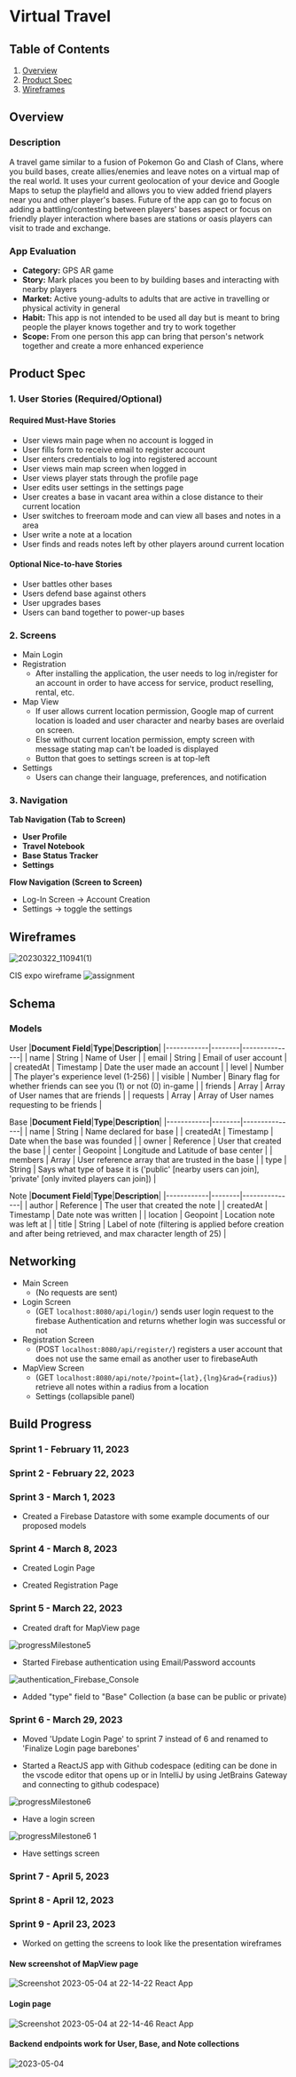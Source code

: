 # **Virtual Travel**
## **Table of Contents**
1. [Overview](#overview)
2. [Product Spec](#product-spec)
3. [Wireframes](#wireframes)
## Overview
### **Description**
A travel game similar to a fusion of Pokemon Go and Clash of Clans, where you build bases, create allies/enemies and leave notes on a virtual map of the real world. It uses your current geolocation of your device and Google Maps to setup the playfield and allows you to view added friend players near you and other player's bases. Future of the app can go to focus on adding a battling/contesting between players' bases aspect or focus on friendly player interaction where bases are stations or oasis players can visit to trade and exchange.

### **App Evaluation**
- **Category:** GPS AR game
- **Story:** Mark places you been to by building bases and interacting with nearby players
- **Market:** Active young-adults to adults that are active in travelling or physical activity in general
- **Habit:** This app is not intended to be used all day but is meant to bring people the player knows together and try to work together
- **Scope:** From one person this app can bring that person's network together and create a more enhanced experience

## **Product Spec**

### 1.	User Stories (Required/Optional)
#### **Required Must-Have Stories**
- User views main page when no account is logged in
- User fills form to receive email to register account
- User enters credentials to log into registered account
- User views main map screen when logged in
- User views player stats through the profile page
- User edits user settings in the settings page
- User creates a base in vacant area within a close distance to their current location
- User switches to freeroam mode and can view all bases and notes in a area
- User write a note at a location
- User finds and reads notes left by other players around current location

#### **Optional Nice-to-have Stories**
- User battles other bases
- Users defend base against others
- User upgrades bases
- Users can band together to power-up bases

### 2.	Screens 
- Main Login
- Registration
	- After installing the application, the user needs to log in/register for an account in order to have access for service, product reselling, rental, etc.
- Map View
	- If user allows current location permission, Google map of current location is loaded and user character and nearby bases are overlaid on screen.
	- Else without current location permission, empty screen with message stating map can't be loaded is displayed
	- Button that goes to settings screen is at top-left
- Settings
	- Users can change their language, preferences, and notification 

### **3.	Navigation**
**Tab Navigation (Tab to Screen)**
- **User Profile**
- **Travel Notebook**
- **Base Status Tracker**
- **Settings**

**Flow Navigation (Screen to Screen)**
- Log-In Screen -> Account Creation
- Settings -> toggle the settings

## Wireframes

![20230322_110941(1)](https://user-images.githubusercontent.com/70590429/226950289-0e17a1f5-17bf-420c-9ca4-0a8ccfda0eac.jpg)

CIS expo wireframe
![assignment](https://user-images.githubusercontent.com/70590429/236367109-06f9b67e-3655-468c-8fba-96c2e9437fbe.png)


## Schema

### **Models**
User
|**Document Field**|**Type**|**Description**|
|------------|--------|---------------|
| name | String | Name of User |
| email  | String | Email of user account |
| createdAt | Timestamp | Date the user made an account |
| level | Number | The player's experience level (1-256) |
| visible | Number | Binary flag for whether friends can see you (1) or not (0) in-game |
| friends | Array | Array of User names that are friends |
| requests | Array | Array of User names requesting to be friends |

Base
|**Document Field**|**Type**|**Description**|
|------------|--------|---------------|
| name | String | Name declared for base |
| createdAt | Timestamp | Date when the base was founded |
| owner | Reference | User that created the base |
| center | Geopoint | Longitude and Latitude of base center |
| members | Array | User reference array that are trusted in the base |
| type | String | Says what type of base it is ('public' [nearby users can join], 'private' [only invited players can join]) |

Note
|**Document Field**|**Type**|**Description**|
|------------|--------|---------------|
| author | Reference | The user that created the note |
| createdAt | Timestamp | Date note was written |
| location | Geopoint | Location note was left at |
| title | String | Label of note (filtering is applied before creation and after being retrieved, and max character length of 25) |

## **Networking**
 - Main Screen
 	- (No requests are sent)
 - Login Screen
	- (GET `localhost:8080/api/login/`) sends user login request to the firebase Authentication and returns whether login was successful or not
 - Registration Screen
 	- (POST `localhost:8080/api/register/`) registers a user account that does not use the same email as another user to firebaseAuth
 - MapView Screen
 	- (GET `localhost:8080/api/note/?point={lat},{lng}&rad={radius}`) retrieve all notes within a radius from a location
	- Settings (collapsible panel)

## **Build Progress**
### Sprint 1 - February 11, 2023
### Sprint 2 - February 22, 2023
### Sprint 3 - March 1, 2023
 
 - Created a Firebase Datastore with some example documents of our proposed models
 
### Sprint 4 - March 8, 2023
 
 - Created Login Page
 
 - Created Registration Page

### Sprint 5 - March 22, 2023

 - Created draft for MapView page

 ![progressMilestone5](https://user-images.githubusercontent.com/70590429/227332733-a3533738-39d7-4af6-bfdb-2921cda700c4.gif)

 - Started Firebase authentication using Email/Password accounts

![authentication_Firebase_Console](https://user-images.githubusercontent.com/70590429/227271912-0dc45877-869a-4d0c-a3e5-c1c38cd68556.gif)

- Added "type" field to "Base" Collection (a base can be public or private)

### Sprint 6 - March 29, 2023
- Moved 'Update Login Page' to sprint 7 instead of 6 and renamed to 'Finalize Login page barebones'

- Started a ReactJS app with Github codespace (editing can be done in the vscode editor that opens up or in IntelliJ by using JetBrains Gateway and connecting to github codespace)

![progressMilestone6](https://user-images.githubusercontent.com/70590429/228701021-4f00c9b9-a0bf-4564-92b5-eb4d63e0c50a.gif)

- Have a login screen

![progressMilestone6 1](https://user-images.githubusercontent.com/70590429/228701490-f25cc8a6-6701-4e9a-be38-067b48021a11.gif)

- Have settings screen

### Sprint 7 - April 5, 2023
### Sprint 8 - April 12, 2023
### Sprint 9 - April 23, 2023
- Worked on getting the screens to look like the presentation wireframes
#### New screenshot of MapView page
![Screenshot 2023-05-04 at 22-14-22 React App](https://user-images.githubusercontent.com/70590429/236364953-a15be2fe-40d5-41cb-adcc-86f500335d3f.png)
#### Login page
![Screenshot 2023-05-04 at 22-14-46 React App](https://user-images.githubusercontent.com/70590429/236364994-738178db-c2b1-491d-96dc-9911808f9e92.png)
#### Backend endpoints work for User, Base, and Note collections
![2023-05-04](https://user-images.githubusercontent.com/70590429/236367029-3c6227f0-3b35-4b88-9c14-4d0c0d850935.png)
